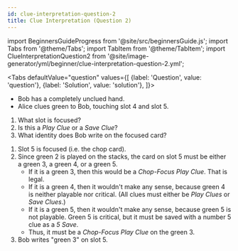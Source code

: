 ```yaml
---
id: clue-interpretation-question-2
title: Clue Interpretation (Question 2)
---
```


import BeginnersGuideProgress from '@site/src/beginnersGuide.js';
import Tabs from '@theme/Tabs';
import TabItem from '@theme/TabItem';
import ClueInterpretationQuestion2 from '@site/image-generator/yml/beginner/clue-interpretation-question-2.yml';

<BeginnersGuideProgress part="33" />

<!-- lint disable no-undefined-references -->

<Tabs
  defaultValue="question"
  values={[
    {label: 'Question', value: 'question'},
    {label: 'Solution', value: 'solution'},
  ]}>
<TabItem value="question">

- Bob has a completely unclued hand.
- Alice clues green to Bob, touching slot 4 and slot 5.

1. What slot is focused?
1. Is this a *Play Clue* or a *Save Clue*?
1. What identity does Bob write on the focused card?

</TabItem>
<TabItem value="solution">

1. Slot 5 is focused (i.e. the chop card).
1. Since green 2 is played on the stacks, the card on slot 5 must be either a green 3, a green 4, or a green 5.
    - If it is a green 3, then this would be a *Chop-Focus Play Clue*. That is legal.
    - If it is a green 4, then it wouldn't make any sense, because green 4 is neither playable nor critical. (All clues must either be *Play Clues* or *Save Clues*.)
    - If it is a green 5, then it wouldn't make any sense, because green 5 is not playable. Green 5 is critical, but it must be saved with a number 5 clue as a *5 Save*.
    - Thus, it must be a *Chop-Focus Play Clue* on the green 3.
1. Bob writes "green 3" on slot 5.

</TabItem>
</Tabs>

<ClueInterpretationQuestion2 />
